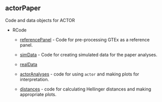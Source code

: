 ## actorPaper

Code and data objects for ACTOR

* RCode
    * [referencePanel](https://github.com/mccabes292/actorPaper/tree/master/RCode/referencePanel) - Code for pre-processing GTEx as a reference panel.

    * [simData](https://github.com/mccabes292/actorPaper/tree/master/RCode/simData) - Code for creating simulated data for the paper analyses.
    
    * [realData](https://github.com/mccabes292/actorPaper/tree/master/RCode/realData)
    
    * [actorAnalyses](https://github.com/mccabes292/actorPaper/tree/master/RCode/actorAnalyses) - code for using `actor` and making plots for interpretation.

    * [distances](https://github.com/mccabes292/actorPaper/tree/master/RCode/distances) - code for calculating Hellinger distances and making appropriate plots.


